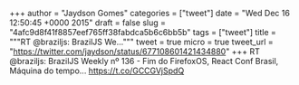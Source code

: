 
+++
author = "Jaydson Gomes"
categories = ["tweet"]
date = "Wed Dec 16 12:50:45 +0000 2015"
draft = false
slug = "4afc9d8f41f8857eef765ff38fabdca5b6c6bb5b"
tags = ["tweet"]
title = """RT @braziljs: BrazilJS We..."""
tweet = true
micro = true
tweet_url = "https://twitter.com/jaydson/status/677108601421434880"
+++
RT @braziljs: BrazilJS Weekly nº 136 - Fim do FirefoxOS, React Conf Brasil, Máquina do tempo... https://t.co/GCCGVjSpdQ
